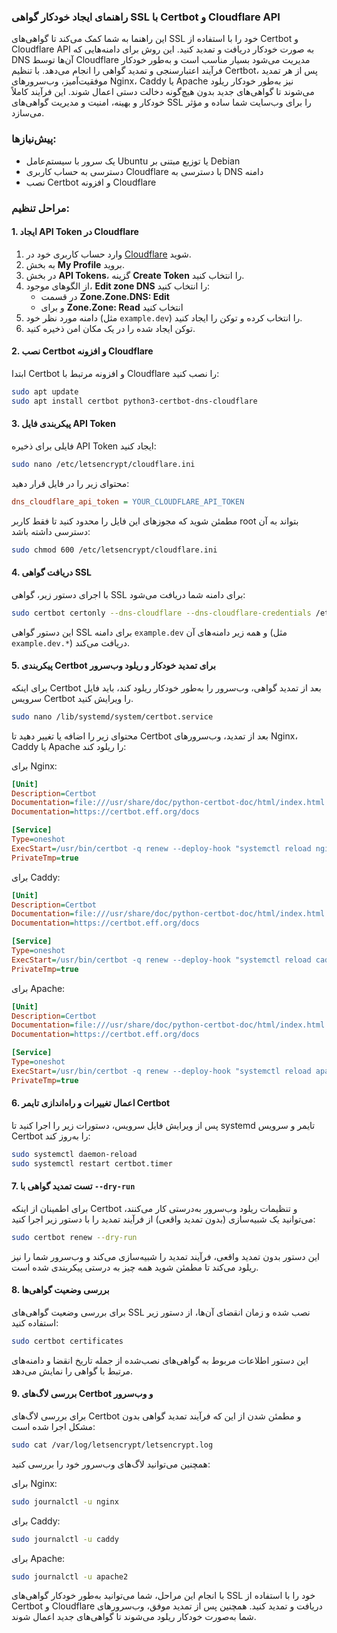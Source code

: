 ### راهنمای ایجاد خودکار گواهی SSL با Certbot و Cloudflare API
این راهنما به شما کمک می‌کند تا گواهی‌های SSL خود را با استفاده از Certbot و Cloudflare API به صورت خودکار دریافت و تمدید کنید. این روش برای دامنه‌هایی که DNS آن‌ها توسط Cloudflare مدیریت می‌شود بسیار مناسب است و به‌طور خودکار فرآیند اعتبارسنجی و تمدید گواهی را انجام می‌دهد. با تنظیم Certbot، پس از هر تمدید موفقیت‌آمیز، وب‌سرورهای Nginx، Caddy یا Apache نیز به‌طور خودکار ریلود می‌شوند تا گواهی‌های جدید بدون هیچ‌گونه دخالت دستی اعمال شوند. این فرآیند کاملاً خودکار و بهینه، امنیت و مدیریت گواهی‌های SSL را برای وب‌سایت شما ساده و مؤثر می‌سازد.

### پیش‌نیازها:
- یک سرور با سیستم‌عامل Ubuntu یا توزیع مبتنی بر Debian
- دسترسی به حساب کاربری Cloudflare با دسترسی به DNS دامنه
- نصب Certbot و افزونه Cloudflare
  
### مراحل تنظیم:

#### 1. ایجاد API Token در Cloudflare
1. وارد حساب کاربری خود در [Cloudflare](https://www.cloudflare.com) شوید.
2. به بخش **My Profile** بروید.
3. در بخش **API Tokens**، گزینه **Create Token** را انتخاب کنید.
4. از الگوهای موجود، **Edit zone DNS** را انتخاب کنید:
   - در قسمت **Zone.Zone.DNS: Edit**
   - و برای **Zone.Zone: Read** انتخاب کنید
5. دامنه مورد نظر خود (مثل `example.dev`) را انتخاب کرده و توکن را ایجاد کنید.
6. توکن ایجاد شده را در یک مکان امن ذخیره کنید.

#### 2. نصب Certbot و افزونه Cloudflare
ابتدا Certbot و افزونه مرتبط با Cloudflare را نصب کنید:

```bash
sudo apt update
sudo apt install certbot python3-certbot-dns-cloudflare
```

#### 3. پیکربندی فایل API Token
فایلی برای ذخیره API Token ایجاد کنید:

```bash
sudo nano /etc/letsencrypt/cloudflare.ini
```

محتوای زیر را در فایل قرار دهید:

```ini
dns_cloudflare_api_token = YOUR_CLOUDFLARE_API_TOKEN
```

مطمئن شوید که مجوزهای این فایل را محدود کنید تا فقط کاربر root بتواند به آن دسترسی داشته باشد:

```bash
sudo chmod 600 /etc/letsencrypt/cloudflare.ini
```

#### 4. دریافت گواهی SSL
با اجرای دستور زیر، گواهی SSL برای دامنه شما دریافت می‌شود:

```bash
sudo certbot certonly --dns-cloudflare --dns-cloudflare-credentials /etc/letsencrypt/cloudflare.ini -d example.dev -d *.example.dev --agree-tos --server https://acme-v02.api.letsencrypt.org/directory
```

این دستور گواهی SSL برای دامنه `example.dev` و همه زیر دامنه‌های آن (مثل `example.dev.*`) دریافت می‌کند.

#### 5. پیکربندی Certbot برای تمدید خودکار و ریلود وب‌سرور
برای اینکه Certbot بعد از تمدید گواهی، وب‌سرور را به‌طور خودکار ریلود کند، باید فایل سرویس Certbot را ویرایش کنید.

```bash
sudo nano /lib/systemd/system/certbot.service
```

محتوای زیر را اضافه یا تغییر دهید تا Certbot بعد از تمدید، وب‌سرورهای Nginx، Caddy یا Apache را ریلود کند:

برای Nginx:
```ini
[Unit]
Description=Certbot
Documentation=file:///usr/share/doc/python-certbot-doc/html/index.html
Documentation=https://certbot.eff.org/docs

[Service]
Type=oneshot
ExecStart=/usr/bin/certbot -q renew --deploy-hook "systemctl reload nginx"
PrivateTmp=true
```

برای Caddy:
```ini
[Unit]
Description=Certbot
Documentation=file:///usr/share/doc/python-certbot-doc/html/index.html
Documentation=https://certbot.eff.org/docs

[Service]
Type=oneshot
ExecStart=/usr/bin/certbot -q renew --deploy-hook "systemctl reload caddy"
PrivateTmp=true
```

برای Apache:
```ini
[Unit]
Description=Certbot
Documentation=file:///usr/share/doc/python-certbot-doc/html/index.html
Documentation=https://certbot.eff.org/docs

[Service]
Type=oneshot
ExecStart=/usr/bin/certbot -q renew --deploy-hook "systemctl reload apache2"
PrivateTmp=true
```

#### 6. اعمال تغییرات و راه‌اندازی تایمر Certbot
پس از ویرایش فایل سرویس، دستورات زیر را اجرا کنید تا systemd تایمر و سرویس Certbot را به‌روز کند:

```bash
sudo systemctl daemon-reload
sudo systemctl restart certbot.timer
```

#### 7. تست تمدید گواهی با `--dry-run`
برای اطمینان از اینکه Certbot و تنظیمات ریلود وب‌سرور به‌درستی کار می‌کنند، می‌توانید یک شبیه‌سازی (بدون تمدید واقعی) از فرآیند تمدید را با دستور زیر اجرا کنید:

```bash
sudo certbot renew --dry-run
```

این دستور بدون تمدید واقعی، فرآیند تمدید را شبیه‌سازی می‌کند و وب‌سرور شما را نیز ریلود می‌کند تا مطمئن شوید همه چیز به درستی پیکربندی شده است.

#### 8. بررسی وضعیت گواهی‌ها
برای بررسی وضعیت گواهی‌های SSL نصب شده و زمان انقضای آن‌ها، از دستور زیر استفاده کنید:

```bash
sudo certbot certificates
```

این دستور اطلاعات مربوط به گواهی‌های نصب‌شده از جمله تاریخ انقضا و دامنه‌های مرتبط با گواهی را نمایش می‌دهد.

#### 9. بررسی لاگ‌های Certbot و وب‌سرور
برای بررسی لاگ‌های Certbot و مطمئن شدن از این که فرآیند تمدید گواهی بدون مشکل اجرا شده است:

```bash
sudo cat /var/log/letsencrypt/letsencrypt.log
```

همچنین می‌توانید لاگ‌های وب‌سرور خود را بررسی کنید:

برای Nginx:
```bash
sudo journalctl -u nginx
```

برای Caddy:
```bash
sudo journalctl -u caddy
```

برای Apache:
```bash
sudo journalctl -u apache2
```

با انجام این مراحل، شما می‌توانید به‌طور خودکار گواهی‌های SSL خود را با استفاده از Certbot و Cloudflare دریافت و تمدید کنید. همچنین پس از تمدید موفق، وب‌سرورهای شما به‌صورت خودکار ریلود می‌شوند تا گواهی‌های جدید اعمال شوند.

